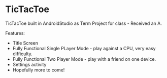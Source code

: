 # TicTacToe
TicTacToe built in AndroidStudio as Term Project for class - Received an A.

 Features:

- Title Screen
- Fully Functional Single PLayer Mode - play against a CPU, very easy difficulty.
- Fully Functional Two Player Mode - play with a friend on one device.
- Settings activity
- Hopefully more to come!
